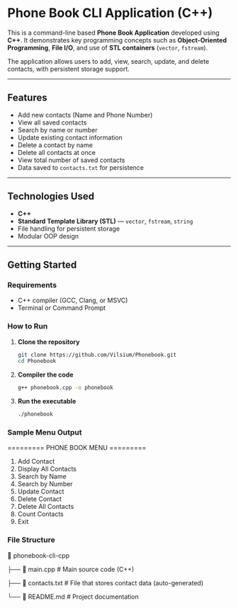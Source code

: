 # Phone Book CLI Application (C++)

This is a command-line based **Phone Book Application** developed using **C++**. It demonstrates key programming concepts such as **Object-Oriented Programming**, **File I/O**, and use of **STL containers** (`vector`, `fstream`).

The application allows users to add, view, search, update, and delete contacts, with persistent storage support.

---

## Features

- Add new contacts (Name and Phone Number)
- View all saved contacts
- Search by name or number
- Update existing contact information
- Delete a contact by name
- Delete all contacts at once
- View total number of saved contacts
- Data saved to `contacts.txt` for persistence

---

## Technologies Used

- **C++**
- **Standard Template Library (STL)** — `vector`, `fstream`, `string`
- File handling for persistent storage
- Modular OOP design

---

## Getting Started

### Requirements

- C++ compiler (GCC, Clang, or MSVC)
- Terminal or Command Prompt

### How to Run

1. **Clone the repository**
    ```bash
    git clone https://github.com/Vilsium/Phonebook.git
    cd Phonebook

2. **Compiler the code**
    ```bash
    g++ phonebook.cpp -o phonebook

3. **Run the executable**
    ```bash
    ./phonebook

### Sample Menu Output

========= PHONE BOOK MENU =========
1. Add Contact
2. Display All Contacts
3. Search by Name
4. Search by Number
5. Update Contact
6. Delete Contact
7. Delete All Contacts
8. Count Contacts
9. Exit

### File Structure

📁 phonebook-cli-cpp

├── 📄 main.cpp         # Main source code (C++)

├── 📄 contacts.txt     # File that stores contact data (auto-generated)

└── 📄 README.md        # Project documentation
